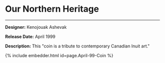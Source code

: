 # Our Northern Heritage

*     *     *     *  

**Designer:** Kenojouak Ashevak

**Release Date:** April 1999

**Description:** This "coin is a tribute to contemporary Canadian Inuit art."


<div id="viewerContainer">
		<script  type="text/javascript">
			createRtiViewer("viewerContainer", "webrti", 900, 600); 
		</script>
	</div>
	
{% include embedder.html id=page.April-99-Coin %}
  
